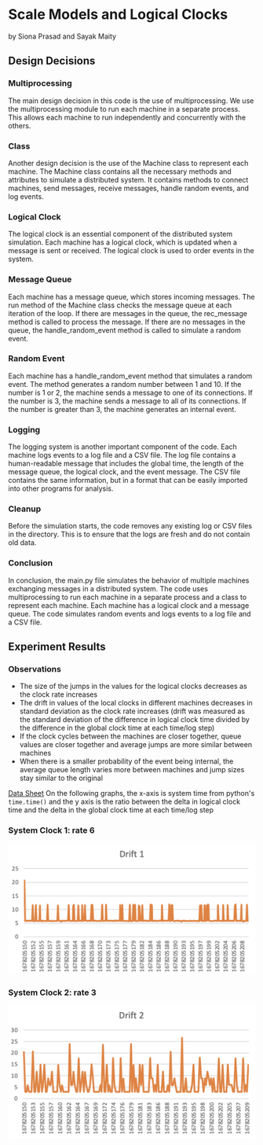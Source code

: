 # Scale Models and Logical Clocks
by Siona Prasad and Sayak Maity


## Design Decisions

### Multiprocessing
The main design decision in this code is the use of multiprocessing. We use the multiprocessing module to run each machine in a separate process. This allows each machine to run independently and concurrently with the others.
### Class
Another design decision is the use of the Machine class to represent each machine. The Machine class contains all the necessary methods and attributes to simulate a distributed system. It contains methods to connect machines, send messages, receive messages, handle random events, and log events.

### Logical Clock
The logical clock is an essential component of the distributed system simulation. Each machine has a logical clock, which is updated when a message is sent or received. The logical clock is used to order events in the system.

### Message Queue
Each machine has a message queue, which stores incoming messages. The run method of the Machine class checks the message queue at each iteration of the loop. If there are messages in the queue, the rec_message method is called to process the message. If there are no messages in the queue, the handle_random_event method is called to simulate a random event.
### Random Event
Each machine has a handle_random_event method that simulates a random event. The method generates a random number between 1 and 10. If the number is 1 or 2, the machine sends a message to one of its connections. If the number is 3, the machine sends a message to all of its connections. If the number is greater than 3, the machine generates an internal event.
### Logging
The logging system is another important component of the code. Each machine logs events to a log file and a CSV file. The log file contains a human-readable message that includes the global time, the length of the message queue, the logical clock, and the event message. The CSV file contains the same information, but in a format that can be easily imported into other programs for analysis.
### Cleanup
Before the simulation starts, the code removes any existing log or CSV files in the directory. This is to ensure that the logs are fresh and do not contain old data.
### Conclusion
In conclusion, the main.py file simulates the behavior of multiple machines exchanging messages in a distributed system. The code uses multiprocessing to run each machine in a separate process and a class to represent each machine. Each machine has a logical clock and a message queue. The code simulates random events and logs events to a log file and a CSV file.


## Experiment Results

### Observations
* The size of the jumps in the values for the logical clocks decreases as the clock rate increases
* The drift in values of the local clocks in different machines decreases in standard deviation as the clock rate increases (drift was measured as the standard deviation of the difference in logical clock time divided by the difference in the global clock time at each time/log step)
* If the clock cycles between the machines are closer together, queue values are closer together and average jumps are more similar between machines
* When there is a smaller probability of the event being internal, the average queue length varies more between machines and jump sizes stay similar to the original

[Data Sheet](https://docs.google.com/spreadsheets/d/1tAanilzdFsolDjkegcVqjUamSsm829LlVw85UvUrcJs/edit#gid=898764490)
On the following graphs, the x-axis is system time from python's ```time.time()``` and the y axis is the ratio between the delta in logical clock time and the delta in the global clock time at each time/log step

### System Clock 1: rate 6
![Machine 1: rate 6](Images/1.png)
### System Clock 2: rate 3
![Machine 2: rate 3](Images/2.png)
